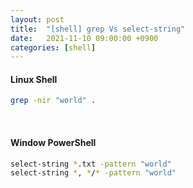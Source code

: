 ```yaml
---
layout: post
title:  "[shell] grep Vs select-string"
date:   2021-11-10 09:00:00 +0900
categories: [shell]
---
```


#### Linux Shell
```bash
grep -nir "world" .
```
<br>

#### Window PowerShell
```bash
select-string *.txt -pattern "world"
select-string *, */* -pattern "world"
```
<br>